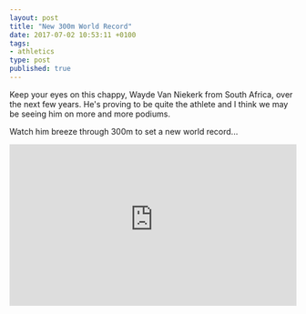 ```yaml
---
layout: post
title: "New 300m World Record"
date: 2017-07-02 10:53:11 +0100
tags:
- athletics
type: post
published: true
---
```


Keep your eyes on this chappy, Wayde Van Niekerk from South Africa, over the next few years. He's proving to be quite the athlete and I think we may be seeing him on more and more podiums.

Watch him breeze through 300m to set a new world record...

<div style="position:relative;height:0;padding-bottom:56.25%"><iframe src="https://www.youtube-nocookie.com/embed/khLGEWMVHY0?rel=0?ecver=2" width="640" height="360" frameborder="0" style="position:absolute;width:100%;height:100%;left:0" allowfullscreen></iframe></div>

